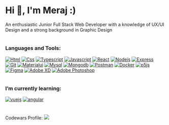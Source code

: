 <h1 align="left">Hi 👋, I'm Meraj :)</h1>
<p align="left">An enthusiastic Junior Full Stack Web Developer with a knowledge of UX/UI Design and a strong background in Graphic Design</p>
<h1></h1>


<h3 align="left">Languages and Tools:</h3>

[![Html](https://skillicons.dev/icons?i=html)](https://en.wikipedia.org/wiki/HTML5)
[![Css](https://skillicons.dev/icons?i=css)](https://en.wikipedia.org/wiki/CSS)
[![Typescript](https://skillicons.dev/icons?i=ts)](https://www.typescriptlang.org/)
[![Javascript](https://skillicons.dev/icons?i=js)](https://www.javascript.com/)
[![React](https://skillicons.dev/icons?i=react)](https://react.dev/)
[![Nodejs](https://skillicons.dev/icons?i=nodejs)](https://nodejs.org/en)
[![Express](https://skillicons.dev/icons?i=express)](https://expressjs.com/)
[![Git](https://skillicons.dev/icons?i=git)](https://git-scm.com/)
[![Materialui](https://skillicons.dev/icons?i=materialui)](https://mui.com)
[![Mysql](https://skillicons.dev/icons?i=mysql)](https://mysql.com)
[![Mongodb](https://skillicons.dev/icons?i=mongodb)](https://mongodb.com)
[![Postman](https://skillicons.dev/icons?i=postman)](https://postman.com)
[![Docker](https://skillicons.dev/icons?i=docker)](https://docker.com)
[![p5js](https://skillicons.dev/icons?i=p5js)](https://p5js.com)
[![Figma](https://skillicons.dev/icons?i=figma)](https://figma.com)
[![Adobe XD](https://skillicons.dev/icons?i=xd)](https://xd.com)
[![Adobe Photoshop](https://skillicons.dev/icons?i=ps)](https://ps.com)





<h1></h1>
<h3 align="left">I’m currently learning:</h3>

[![vuejs](https://skillicons.dev/icons?i=vuejs)](https://vuejs.org)
[![angular](https://skillicons.dev/icons?i=angular)](https://angular.io)



<h1></h1>
<p>Codewars Profile: <a href="https://www.codewars.com/users/MerajSharifi/badges/micro"> <img src="https://www.codewars.com/users/MerajSharifi/badges/micro"></a></p>

